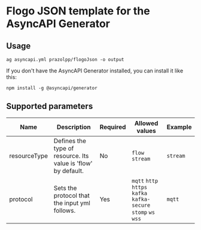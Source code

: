 # Flogo JSON template for the AsyncAPI Generator

## Usage

```
ag asyncapi.yml prazolpp/flogoJson -o output
```

If you don't have the AsyncAPI Generator installed, you can install it like this:

```
npm install -g @asyncapi/generator
```

## Supported parameters

|Name|Description|Required|Allowed values|Example|
|---|---|---|---|---|
|resourceType|Defines the type of resource. Its value is 'flow' by default.|No|`flow`  `stream`|`stream`|
|protocol|Sets the protocol that the input yml follows.|Yes|`mqtt`  `http` `https` `kafka` `kafka-secure` `stomp` `ws` `wss`|`mqtt`|